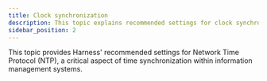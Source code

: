 ```yaml
---
title: Clock synchronization
description: This topic explains recommended settings for clock synchronization.
sidebar_position: 2
---
```


This topic provides Harness' recommended settings for Network Time Protocol (NTP), a critical aspect of time synchronization within information management systems.

